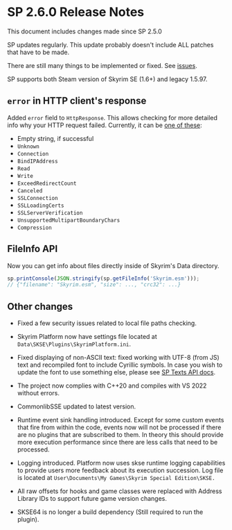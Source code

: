 # SP 2.6.0 Release Notes


This document includes changes made since SP 2.5.0


SP updates regularly. This update probably doesn't include ALL patches that have to be made.

There are still many things to be implemented or fixed. See [issues](https://github.com/skyrim-multiplayer/skymp/issues?q=is%3Aopen+is%3Aissue+label%3Aarea%3Askyrim-platform).

SP supports both Steam version of Skyrim SE (1.6+) and legacy 1.5.97.

## `error` in HTTP client's response

Added `error` field to `HttpResponse`. This allows checking for more detailed info
why your HTTP request failed. Currently, it can be
[one of these](https://github.com/yhirose/cpp-httplib/blob/b80aa7fee31a8712b1d3cae05c1d9e7f5c436e3d/httplib.h#L771-L785):
* Empty string, if successful
* `Unknown`
* `Connection`
* `BindIPAddress`
* `Read`
* `Write`
* `ExceedRedirectCount`
* `Canceled`
* `SSLConnection`
* `SSLLoadingCerts`
* `SSLServerVerification`
* `UnsupportedMultipartBoundaryChars`
* `Compression`


## FileInfo API

Now you can get info about files directly inside of Skyrim's Data directory.

```ts
sp.printConsole(JSON.stringify(sp.getFileInfo('Skyrim.esm')));
// {"filename": "Skyrim.esm", "size": ..., "crc32": ...}
```


## Other changes

- Fixed a few security issues related to local file paths checking.


- Skyrim Platform now have settings file located at `Data\SKSE\Plugins\SkyrimPlatform.ini`.


- Fixed displaying of non-ASCII text: fixed working with UTF-8 (from JS) text and recompiled font to include Cyrillic symbols. In case you wish to update the font to use something else, please see [SP Texts API docs](../texts.md#compiling-font).


- The project now complies with C++20 and compiles with VS 2022 without errors.


- CommonlibSSE updated to latest version.


- Runtime event sink handling introduced. Except for some custom events that fire from within the code, events now will not be processed if there are no plugins that are subscribed to them. In theory this should provide more execution performance since there are less calls that need to be processed.


- Logging introduced. Platform now uses skse runtime logging capabilities to provide users more feedback about its execution succession. Log file is located at `User\Documents\My Games\Skyrim Special Edition\SKSE.`


- All raw offsets for hooks and game classes were replaced with Address Library IDs to support future game version changes.


- SKSE64 is no longer a build dependency (Still required to run the plugin).
